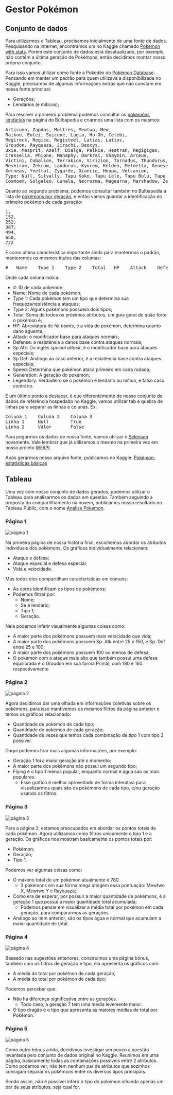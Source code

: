 ﻿# Gestor Pokémon

## Conjunto de dados

Para utilizarmos o Tableau, precisamos inicialmente de uma fonte de dados. Pesquisando na internet, encontramos um no Kaggle chamado [Pokemon with stats](https://www.kaggle.com/abcsds/pokemon). Porém este conjunto de dados está desatualizado, por exemplo, não contém a última geração de Pokémons, então decidimos montar nosso próprio conjunto.

Para isso vamos utilizar como fonte a Pokedéx do [Pokémon Database](https://pokemondb.net/pokedex/all). Pensando em manter um padrão para quem utilizava a disponibilizada no Kaggle, precisamos de algumas informações extras que não constam em nossa fonte principal:
- Gerações;
- Lendários (e míticos);

Para resolver o primeiro problema podemos consultar os [pokemóns lendários](https://bulbapedia.bulbagarden.net/wiki/Legendary_Pok%C3%A9mon) na página do Bulbapedia e criarmos uma lista com os mesmos:
<pre>
Articuno, Zapdos, Moltres, Mewtwo, Mew,
Raikou, Entei, Suicune, Lugia, Ho-Oh, Celebi,
Regirock, Regice, Registeel, Latias, Latios,
Groudon, Rayquaza, Jirachi, Deoxys,
Uxie, Mesprit, Azelf, Dialga, Palkia, Heatran, Regigigas,
Cresselia, Phione, Manaphy, Darkrai, Shaymin, Arceus,
Victini, Cobalion, Terrakion, Virizion, Tornadus, Thundurus,
Reshiram, Zekrom, Landorus, Kyurem, Keldeo, Meloetta, Genesect,
Xerneas, Yveltal, Zygarde, Diancie, Hoopa, Volcanion,
Type: Null, Silvally, Tapu Koko, Tapu Lele, Tapu Bulu, Tapu Fini, Cosmog,
Cosmoem, Solgaleo, Lunala, Necrozma, Magearna, Marshadow, Zeraora
</pre>
Quanto ao segundo problema, podemos consultar também no Bulbapedia a lista de [pokémons por geração](https://bulbapedia.bulbagarden.net/wiki/List_of_Pok%C3%A9mon_by_National_Pok%C3%A9dex_number), e então vamos guardar a identificação do primeiro pokémon de cada geração:
<pre>
1,
152,
252,
387,
494,
650,
722
</pre>
E como ultima característica importante ainda para mantermos o padrão, manteremos os mesmos títulos das columas:
<pre>
#   Name    Type 1    Type 2    Total   HP    Attack    Defense   Sp. Atk   Sp. Def   Speed   Generation    Legendary   
</pre>

Onde cada coluna indica:
- #: ID de cada pokémon;
- Name: Nome de cada pokémon;
- Type 1: Cada pokémon tem um tipo que determina sua fraqueza/resistência a ataques;
- Type 2: Alguns pokémons possuem dois tipos;
- Total: Soma de todos os próximos atributos, um guia geral de quão forte o pokémon é;
- HP: Abreviatura de _hit points_, é a vida do pokémon, determina quanto dano aguenta;
- Attack: o modificador base para ataques normais;
- Defense: a resistênsia a danos base contra ataques normais;
- Sp Atk: Do inglês _special attack_, é o modificador base para ataques especiais;
- Sp Def: Análogo ao caso anterior, é a resistência base contra ataques especiais;
- Speed: Determina que pokémon ataca primeiro em cada rodada;
- Generation: A geração do pokémon;
- Legendary: Verdadeiro se o pokémon é lendário ou mítico, e falso caso contrário.

E um último ponto a destacar, é que diferentemente de nosso conjunto de dados de referência hospedado no Kaggle, vamos utilizar tab e quebra de linhas para separar as linhas e colunas. Ex:
<pre>
Coluna 1	Coluna 2	Coluna 3
Linha 1		Null		True
Linha 2		Valor		False
</pre>

Para pegarmos os dados de nossa fonte, vamos utilizar o [Selenium](http://selenium-python.readthedocs.io/installation.html)  novamente. Vale lembrar que já utilizamos o mesmo na primeira vez em nosso projeto [WFAPI](https://github.com/SapoGitHub/Repositorio-Geral/tree/master/WFAPI).

Após gerarmos nosso arquivo fonte, publicamos no Kaggle: [Pokémon: estatísticas básicas](https://www.kaggle.com/sapokaggle/pokmon-estatsticas-bsicas)

## Tableau

Uma vez com nosso conjunto de dados gerados, podemos utilizar o Tableau para analisarmos os dados em questão. Também seguindo a proposta do compartilhamento na nuvem, publicamos nosso resultado no Tableau Public, com o nome [Análise Pokémon](https://public.tableau.com/profile/jhordan.silveira.de.borba#!/vizhome/AnalisePokmon/Final).

### Página 1

![página 1](https://github.com/SapoGitHub/Repositorio-Geral/blob/master/Gestor%20Pok%C3%A9mon/imagens/pagina1.png)

Na primeira página de nossa história final, escolhemos abordar os atributos individuais dos pokémons. Os gráficos individualmente relacionam:
- Ataque e defesa;
- Ataque especial e defesa especial;
- Vida e velocidade.

Mas todos eles compartilham características em comuns:
- As cores identificam os tipos de pokémons;
- Podemos filtrar por:
  - Nome;
  - Se é lendário;
  - Tipo 1;
  - Geração.
 
 Nela podemos inferir visualmente algumas coisas como:
 - A maior parte dos pokémons possuem mais velocidade que vida;
 - A maior parte dos pokémons possuem Sp. Atk entre 25 e 150, e Sp. Def entre 25 e 100;
 - A maior parte dos pokémons possuem 100 ou menos de defesa;
 - O pokémon com o ataque mais alto que também possui uma defesa equilibrada é o Groudon em sua forma Primal, com 180 e 160 respectivamente.

### Página 2

![página 2](https://github.com/SapoGitHub/Repositorio-Geral/blob/master/Gestor%20Pok%C3%A9mon/imagens/pagina2.png)

Agora decidimos dar uma olhada em informações coletivas sobre os pokémons, para isso mantivemos os mesmos filtros da página anterior e temos os gráficos relacionado:
- Quantidade de pokémon de cada tipo;
- Quantidade de pokémon de cada geração;
- Quantidade de vezes que temos cada combinação de tipo 1 com tipo 2 possível.

Daqui podemos tirar mais algumas informações, por exemplo:
- Geração 1 foi a maior geração até o momento;
- A maior parte dos pokémons não possui um segundo tipo;
- Flying é o tipo 1 menos popular, enquanto normal e água são os mais populares.
  - Esse gráfico é melhor aproveitado de forma interativa para visualizarmos quais são os pokémons de cada tipo, e/ou geração usando os filtros.

### Página 3

![página 3](https://github.com/SapoGitHub/Repositorio-Geral/blob/master/Gestor%20Pok%C3%A9mon/imagens/pagina3.png)

Para a página 3, estamos preocupados em abordar os pontos totais de cada pokémon. Agora utilizamos como filtros unicamente o tipo 1 e a geração. Os gráficos nos mostram basicamente os pontos totais por:
- Pokémon;
- Geração;
- Tipo 1.

Podemos ver algumas coisas como:
- O máximo total de um pokémon atualmente é 780. 
  - 3 pokémons em sua forma mega atingem essa pontuação: Mewtwo X, Mewtwo Y e Rayquaza;
- Como era de esperar, por possuir a maior quantidade de pokémons, é a geração 1 que possui a maior quantidade total acumulada;
  - Podemos pensar em visualizar a média total por pokémon em cada geração, para compararmos as gerações.
- Análogo ao item anterior, são os tipos água e normal que acumulam a maior quantidade de total.

### Página 4

![página 4](https://github.com/SapoGitHub/Repositorio-Geral/blob/master/Gestor%20Pok%C3%A9mon/imagens/pagina4.png)

Baseado nas sugestões anteriores, construímos uma página bônus, também com os filtros de geração e tipo, ela apresenta os gráficos com:
- A média do total por pokémon de cada geração;
- A média do total por pokémon de cada tipo;

Podemos perceber que:
- Não há diferença significativa entre as gerações.
  - Todo caso, a geração 7 tem uma média levemente maior.
 - O tipo dragão é o tipo que apresenta as maiores médias de total por Pokémon.
 
 ### Página 5
 
![página 5](https://github.com/SapoGitHub/Repositorio-Geral/blob/master/Gestor%20Pok%C3%A9mon/imagens/pagina5.png)
 
 Como outro bônus ainda, decidimos investigar um pouco a questão levantada pelo conjunto de dados original no Kaggle. Reunimos em uma págiba, basicamente todas as combinações possíveis entre 2 atributos. Como podemos ver, não tem nenhum par de atributos que sozinhos consigam separar os pokémons entre os diversos tipos principais.
 
Sendo assim, não é possível inferir o tipo do pokémon olhando apenas um par de seus atributos, seja qual for.
